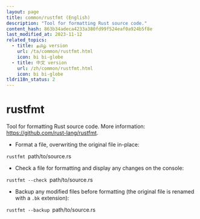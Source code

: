 ```yaml
---
layout: page
title: common/rustfmt (English)
description: "Tool for formatting Rust source code."
content_hash: 863b34adeca4233a380fd99f524eaf0a924b5f8e
last_modified_at: 2023-11-12
related_topics:
  - title: தமிழ் version
    url: /ta/common/rustfmt.html
    icon: bi bi-globe
  - title: 中文 version
    url: /zh/common/rustfmt.html
    icon: bi bi-globe
tldri18n_status: 2
---
```

# rustfmt

Tool for formatting Rust source code.
More information: <https://github.com/rust-lang/rustfmt>.

- Format a file, overwriting the original file in-place:

`rustfmt `<span class="tldr-var badge badge-pill bg-dark-lm bg-white-dm text-white-lm text-dark-dm font-weight-bold">path/to/source.rs</span>

- Check a file for formatting and display any changes on the console:

`rustfmt --check `<span class="tldr-var badge badge-pill bg-dark-lm bg-white-dm text-white-lm text-dark-dm font-weight-bold">path/to/source.rs</span>

- Backup any modified files before formatting (the original file is renamed with a `.bk` extension):

`rustfmt --backup `<span class="tldr-var badge badge-pill bg-dark-lm bg-white-dm text-white-lm text-dark-dm font-weight-bold">path/to/source.rs</span>
